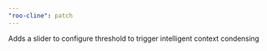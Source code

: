 ```yaml
---
"roo-cline": patch
---
```


Adds a slider to configure threshold to trigger intelligent context condensing
